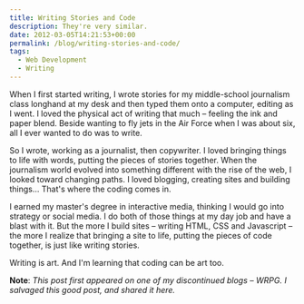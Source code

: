```yaml
---
title: Writing Stories and Code
description: They're very similar.
date: 2012-03-05T14:21:53+00:00
permalink: /blog/writing-stories-and-code/
tags:
  - Web Development
  - Writing
---
```


When I first started writing, I wrote stories for my middle-school journalism class longhand at my desk and then typed them onto a computer, editing as I went. I loved the physical act of writing that much – feeling the ink and paper blend. Beside wanting to fly jets in the Air Force when I was about six, all I ever wanted to do was to write.

So I wrote, working as a journalist, then copywriter. I loved bringing things to life with words, putting the pieces of stories together. When the journalism world evolved into something different with the rise of the web, I looked toward changing paths. I loved blogging, creating sites and building things&#8230; That's where the coding comes in.

I earned my master's degree in interactive media, thinking I would go into strategy or social media. I do both of those things at my day job and have a blast with it. But the more I build sites – writing HTML, CSS and Javascript – the more I realize that bringing a site to life, putting the pieces of code together, is just like writing stories.

Writing is art. And I'm learning that coding can be art too.

**Note**: _This post first appeared on one of my discontinued blogs – WRPG. I salvaged this good post, and shared it here._
